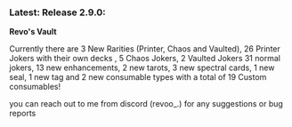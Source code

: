 ### Latest: Release 2.9.0:

**Revo's Vault**

Currently there are 3 New Rarities (Printer, Chaos and Vaulted), 26 Printer Jokers with their own decks , 5 Chaos Jokers, 2 Vaulted Jokers 31 normal jokers, 13 new enhancements, 2 new tarots, 3 new spectral cards, 1 new seal, 1 new tag and 2 new consumable types with a total of 19 Custom consumables!

you can reach out to me from discord (revoo_.) for any suggestions or bug reports